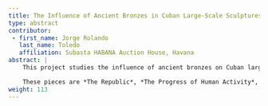```yaml
---
title: The Influence of Ancient Bronzes in Cuban Large-Scale Sculptures
type: abstract
contributor:
 - first_name: Jorge Rolando
   last_name: Toledo
   affiliation: Subasta HABANA Auction House, Havana
abstract: |
    This project studies the influence of ancient bronzes on Cuban large-scale sculptures that are still on display in Havana today. It focuses on the process of creation and construction of three specific works, located in the capitol of the Republic of Cuba in the twentieth century.

    These pieces are *The Republic*, *The Progress of Human Activity*, and *The Virtue of the People*. They were commissioned from the Italian sculptor Angelo Zanelli (1879–1942), who created them and was in charge of placing them in the capitol. This poster explains the impact they had on the Cuban architectural style of the period.
weight: 113
---
```

